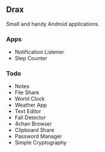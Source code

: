 ## Drax

Small and handy Android applications.

### Apps

- Notification Listener
- Step Counter

### Todo

- Notes
- File Share
- World Clock
- Weather App
- Text Editor
- Fall Detector
- 4chan Browser
- Clipboard Share
- Password Manager
- Simple Cryptography

